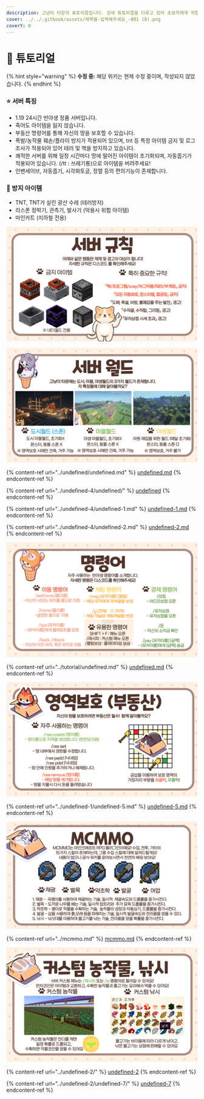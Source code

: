 ```yaml
---
description: 고냥이 타운의 튜토리얼입니다. 상세 튜토리얼을 다루고 있어 초보자에게 적합합니다.
cover: ../../.gitbook/assets/제목을-입력해주세요_-001 (8).png
coverY: 0
---
```


# 🌟 튜토리얼

{% hint style="warning" %}
**수정 중:** 해당 위키는 현제 수정 중이며, 작성되지 않았습니다.
{% endhint %}

### ⭐ 서버 특징&#x20;

* 1.19 24시간 반야생 정품 서버입니다.&#x20;
* 죽어도 아이템을 잃지 않습니다.
* 부동산 명령어를 통해 자신의 땅을 보호할 수 있습니다.&#x20;
* 폭발/농작물 훼손/플라이 방지가 적용되어 있으며, tnt 등 특정 아이템 금지 및 로그조사가 적용되어 있어 테러 및 핵을 방지하고 있습니다.&#x20;
* 쾌적한 서버를 위해 일정 시간마다 땅에 떨어진 아이템이 초기화되며, 자동줍기가 적용되어 있습니다. (/tt : 쓰레기통)으로 아이템을 버려주세요!
* 인벤세이브, 자동줍기, 시각화토글, 정렬 등의 편의기능이 존재합니다.

### &#x20;🚫 방지 아이템

* TNT, TNT가 실린 광산 수레 (테러방지)
* 리스폰 정박기, 관측기, 발사기 (악용시 위험 아이템)
* 마인카트 (지하철 전용)&#x20;

![](<../../.gitbook/assets/005 (1).png>)

![](../../.gitbook/assets/006.png)

{% content-ref url="../undefined/undefined.md" %}
[undefined.md](../undefined/undefined.md)
{% endcontent-ref %}

{% content-ref url="../undefined-4/undefined/" %}
[undefined](../undefined-4/undefined/)
{% endcontent-ref %}

{% content-ref url="../undefined-4/undefined-1.md" %}
[undefined-1.md](../undefined-4/undefined-1.md)
{% endcontent-ref %}

{% content-ref url="../undefined-4/undefined-2.md" %}
[undefined-2.md](../undefined-4/undefined-2.md)
{% endcontent-ref %}

![](../../.gitbook/assets/007.png)

{% content-ref url="../tutorial/undefined.md" %}
[undefined.md](../tutorial/undefined.md)
{% endcontent-ref %}

![](<../../.gitbook/assets/008 (2).png>)

{% content-ref url="../undefined-1/undefined-5.md" %}
[undefined-5.md](../undefined-1/undefined-5.md)
{% endcontent-ref %}

![](../../.gitbook/assets/009.png)

{% content-ref url="../mcmmo.md" %}
[mcmmo.md](../mcmmo.md)
{% endcontent-ref %}

![](<../../.gitbook/assets/010 (1).png>)

{% content-ref url="../undefined-2/" %}
[undefined-2](../undefined-2/)
{% endcontent-ref %}

{% content-ref url="../undefined-2/undefined-7/" %}
[undefined-7](../undefined-2/undefined-7/)
{% endcontent-ref %}
